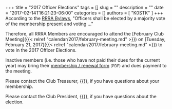 +++
title = "2017 Officer Elections"
tags = []
slug = ""
description = ""
date = "2017-02-14T16:21:23-06:00"
categories = []
authors = [ "K0STK" ]
+++
According to the [RRRA Bylaws](/about/bylaws), "Officers shall be
elected by a majority vote of the membership present and voting ..."

Therefore, all RRRA Members are encouraged to attend the
[February Club Meeting]({{< relref "calendar/2017/february-meeting.md" >}}) on
[Tuesday, February 21, 2017]({{< relref "calendar/2017/february-meeting.md" >}})
to vote in the 2017 Officer Elections.

Inactive members (i.e. those who have not paid their dues
for the current year) may bring their
[membership / renewal form](/s/3iOnHKqxHlaDxxv)
<span style="font-size:smaller">(PDF)</span>
and dues payment to the meeting.
<!--more-->

Please contact the Club Treasurer, {{<mailto treasurer >}}, if you have
questions about your membership.

Please contact the Club President, {{<mailto president >}}, if you have
questions about the election.
